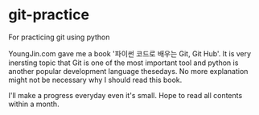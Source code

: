 # git-practice
For practicing git using python

YoungJin.com gave me a book '파이썬 코드로 배우는 Git, Git Hub'. It is very inersting topic that Git is one of the most important tool and python is another popular development language thesedays. No more explanation might not be necessary why I should read this book.

I'll make a progress everyday even it's small.
Hope to read all contents within a month.
